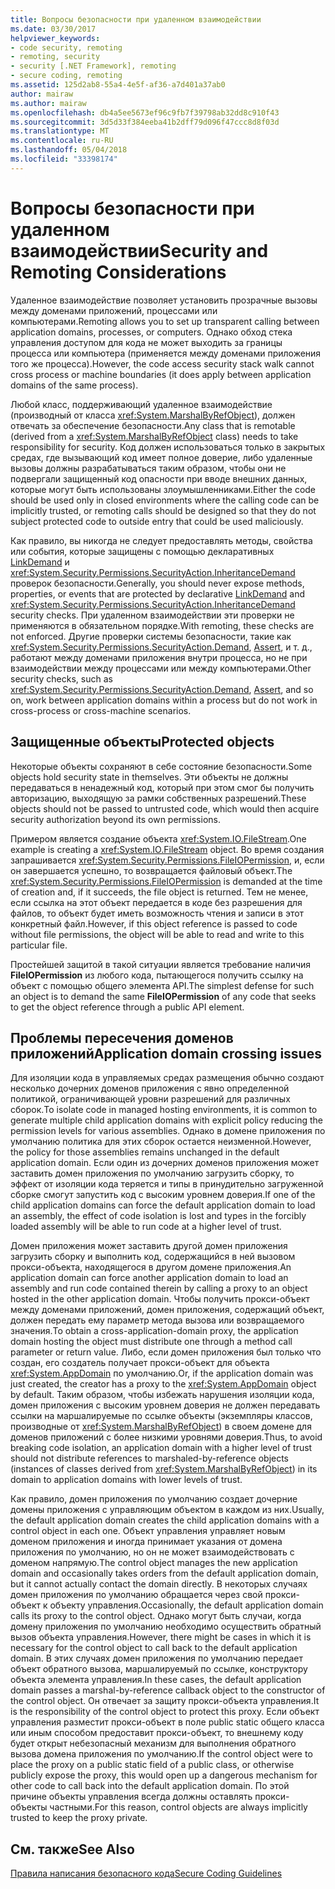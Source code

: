 ```yaml
---
title: Вопросы безопасности при удаленном взаимодействии
ms.date: 03/30/2017
helpviewer_keywords:
- code security, remoting
- remoting, security
- security [.NET Framework], remoting
- secure coding, remoting
ms.assetid: 125d2ab8-55a4-4e5f-af36-a7d401a37ab0
author: mairaw
ms.author: mairaw
ms.openlocfilehash: db4a5ee5673ef96c9fb7f39798ab32dd8c910f43
ms.sourcegitcommit: 3d5d33f384eeba41b2dff79d096f47ccc8d8f03d
ms.translationtype: MT
ms.contentlocale: ru-RU
ms.lasthandoff: 05/04/2018
ms.locfileid: "33398174"
---
```

# <a name="security-and-remoting-considerations"></a><span data-ttu-id="6eaae-102">Вопросы безопасности при удаленном взаимодействии</span><span class="sxs-lookup"><span data-stu-id="6eaae-102">Security and Remoting Considerations</span></span>
<span data-ttu-id="6eaae-103">Удаленное взаимодействие позволяет установить прозрачные вызовы между доменами приложений, процессами или компьютерами.</span><span class="sxs-lookup"><span data-stu-id="6eaae-103">Remoting allows you to set up transparent calling between application domains, processes, or computers.</span></span> <span data-ttu-id="6eaae-104">Однако обход стека управления доступом для кода не может выходить за границы процесса или компьютера (применяется между доменами приложения того же процесса).</span><span class="sxs-lookup"><span data-stu-id="6eaae-104">However, the code access security stack walk cannot cross process or machine boundaries (it does apply between application domains of the same process).</span></span>  
  
 <span data-ttu-id="6eaae-105">Любой класс, поддерживающий удаленное взаимодействие (производный от класса <xref:System.MarshalByRefObject>), должен отвечать за обеспечение безопасности.</span><span class="sxs-lookup"><span data-stu-id="6eaae-105">Any class that is remotable (derived from a <xref:System.MarshalByRefObject> class) needs to take responsibility for security.</span></span> <span data-ttu-id="6eaae-106">Код должен использоваться только в закрытых средах, где вызывающий код имеет полное доверие, либо удаленные вызовы должны разрабатываться таким образом, чтобы они не подвергали защищенный код опасности при вводе внешних данных, которые могут быть использованы злоумышленниками.</span><span class="sxs-lookup"><span data-stu-id="6eaae-106">Either the code should be used only in closed environments where the calling code can be implicitly trusted, or remoting calls should be designed so that they do not subject protected code to outside entry that could be used maliciously.</span></span>  
  
 <span data-ttu-id="6eaae-107">Как правило, вы никогда не следует предоставлять методы, свойства или события, которые защищены с помощью декларативных [LinkDemand](../../../docs/framework/misc/link-demands.md) и <xref:System.Security.Permissions.SecurityAction.InheritanceDemand> проверок безопасности.</span><span class="sxs-lookup"><span data-stu-id="6eaae-107">Generally, you should never expose methods, properties, or events that are protected by declarative [LinkDemand](../../../docs/framework/misc/link-demands.md) and <xref:System.Security.Permissions.SecurityAction.InheritanceDemand> security checks.</span></span> <span data-ttu-id="6eaae-108">При удаленном взаимодействии эти проверки не применяются в обязательном порядке.</span><span class="sxs-lookup"><span data-stu-id="6eaae-108">With remoting, these checks are not enforced.</span></span> <span data-ttu-id="6eaae-109">Другие проверки системы безопасности, такие как <xref:System.Security.Permissions.SecurityAction.Demand>, [Assert](../../../docs/framework/misc/using-the-assert-method.md), и т. д., работают между доменами приложения внутри процесса, но не при взаимодействии между процессами или между компьютерами.</span><span class="sxs-lookup"><span data-stu-id="6eaae-109">Other security checks, such as <xref:System.Security.Permissions.SecurityAction.Demand>, [Assert](../../../docs/framework/misc/using-the-assert-method.md), and so on, work between application domains within a process but do not work in cross-process or cross-machine scenarios.</span></span>  
  
## <a name="protected-objects"></a><span data-ttu-id="6eaae-110">Защищенные объекты</span><span class="sxs-lookup"><span data-stu-id="6eaae-110">Protected objects</span></span>  
 <span data-ttu-id="6eaae-111">Некоторые объекты сохраняют в себе состояние безопасности.</span><span class="sxs-lookup"><span data-stu-id="6eaae-111">Some objects hold security state in themselves.</span></span> <span data-ttu-id="6eaae-112">Эти объекты не должны передаваться в ненадежный код, который при этом смог бы получить авторизацию, выходящую за рамки собственных разрешений.</span><span class="sxs-lookup"><span data-stu-id="6eaae-112">These objects should not be passed to untrusted code, which would then acquire security authorization beyond its own permissions.</span></span>  
  
 <span data-ttu-id="6eaae-113">Примером является создание объекта <xref:System.IO.FileStream>.</span><span class="sxs-lookup"><span data-stu-id="6eaae-113">One example is creating a <xref:System.IO.FileStream> object.</span></span> <span data-ttu-id="6eaae-114">Во время создания запрашивается <xref:System.Security.Permissions.FileIOPermission>, и, если он завершается успешно, то возвращается файловый объект.</span><span class="sxs-lookup"><span data-stu-id="6eaae-114">The <xref:System.Security.Permissions.FileIOPermission> is demanded at the time of creation and, if it succeeds, the file object is returned.</span></span> <span data-ttu-id="6eaae-115">Тем не менее, если ссылка на этот объект передается в коде без разрешения для файлов, то объект будет иметь возможность чтения и записи в этот конкретный файл.</span><span class="sxs-lookup"><span data-stu-id="6eaae-115">However, if this object reference is passed to code without file permissions, the object will be able to read and write to this particular file.</span></span>  
  
 <span data-ttu-id="6eaae-116">Простейшей защитой в такой ситуации является требование наличия **FileIOPermission** из любого кода, пытающегося получить ссылку на объект с помощью общего элемента API.</span><span class="sxs-lookup"><span data-stu-id="6eaae-116">The simplest defense for such an object is to demand the same **FileIOPermission** of any code that seeks to get the object reference through a public API element.</span></span>  
  
## <a name="application-domain-crossing-issues"></a><span data-ttu-id="6eaae-117">Проблемы пересечения доменов приложений</span><span class="sxs-lookup"><span data-stu-id="6eaae-117">Application domain crossing issues</span></span>  
 <span data-ttu-id="6eaae-118">Для изоляции кода в управляемых средах размещения обычно создают несколько дочерних доменов приложения с явно определенной политикой, ограничивающей уровни разрешений для различных сборок.</span><span class="sxs-lookup"><span data-stu-id="6eaae-118">To isolate code in managed hosting environments, it is common to generate multiple child application domains with explicit policy reducing the permission levels for various assemblies.</span></span> <span data-ttu-id="6eaae-119">Однако в домене приложения по умолчанию политика для этих сборок остается неизменной.</span><span class="sxs-lookup"><span data-stu-id="6eaae-119">However, the policy for those assemblies remains unchanged in the default application domain.</span></span> <span data-ttu-id="6eaae-120">Если один из дочерних доменов приложения может заставить домен приложения по умолчанию загрузить сборку, то эффект от изоляции кода теряется и типы в принудительно загруженной сборке смогут запустить код с высоким уровнем доверия.</span><span class="sxs-lookup"><span data-stu-id="6eaae-120">If one of the child application domains can force the default application domain to load an assembly, the effect of code isolation is lost and types in the forcibly loaded assembly will be able to run code at a higher level of trust.</span></span>  
  
 <span data-ttu-id="6eaae-121">Домен приложения может заставить другой домен приложения загрузить сборку и выполнить код, содержащийся в ней вызовом прокси-объекта, находящегося в другом домене приложения.</span><span class="sxs-lookup"><span data-stu-id="6eaae-121">An application domain can force another application domain to load an assembly and run code contained therein by calling a proxy to an object hosted in the other application domain.</span></span> <span data-ttu-id="6eaae-122">Чтобы получить прокси-объект между доменами приложений, домен приложения, содержащий объект, должен передать ему параметр метода вызова или возвращаемого значения.</span><span class="sxs-lookup"><span data-stu-id="6eaae-122">To obtain a cross-application-domain proxy, the application domain hosting the object must distribute one through a method call parameter or return value.</span></span> <span data-ttu-id="6eaae-123">Либо, если домен приложения был только что создан, его создатель получает прокси-объект для объекта <xref:System.AppDomain> по умолчанию.</span><span class="sxs-lookup"><span data-stu-id="6eaae-123">Or, if the application domain was just created, the creator has a proxy to the <xref:System.AppDomain> object by default.</span></span> <span data-ttu-id="6eaae-124">Таким образом, чтобы избежать нарушения изоляции кода, домен приложения с высоким уровнем доверия не должен передавать ссылки на маршалируемые по ссылке объекты (экземпляры классов, производные от <xref:System.MarshalByRefObject>) в своем домене для доменов приложений с более низкими уровнями доверия.</span><span class="sxs-lookup"><span data-stu-id="6eaae-124">Thus, to avoid breaking code isolation, an application domain with a higher level of trust should not distribute references to marshaled-by-reference objects (instances of classes derived from <xref:System.MarshalByRefObject>) in its domain to application domains with lower levels of trust.</span></span>  
  
 <span data-ttu-id="6eaae-125">Как правило, домен приложения по умолчанию создает дочерние домены приложения с управляющим объектом в каждом из них.</span><span class="sxs-lookup"><span data-stu-id="6eaae-125">Usually, the default application domain creates the child application domains with a control object in each one.</span></span> <span data-ttu-id="6eaae-126">Объект управления управляет новым доменом приложения и иногда принимает указания от домена приложения по умолчанию, но он не может взаимодействовать с доменом напрямую.</span><span class="sxs-lookup"><span data-stu-id="6eaae-126">The control object manages the new application domain and occasionally takes orders from the default application domain, but it cannot actually contact the domain directly.</span></span> <span data-ttu-id="6eaae-127">В некоторых случаях домен приложения по умолчанию обращается через свой прокси-объект к объекту управления.</span><span class="sxs-lookup"><span data-stu-id="6eaae-127">Occasionally, the default application domain calls its proxy to the control object.</span></span> <span data-ttu-id="6eaae-128">Однако могут быть случаи, когда домену приложения по умолчанию необходимо осуществить обратный вызов объекта управления.</span><span class="sxs-lookup"><span data-stu-id="6eaae-128">However, there might be cases in which it is necessary for the control object to call back to the default application domain.</span></span> <span data-ttu-id="6eaae-129">В этих случаях домен приложения по умолчанию передает объект обратного вызова, маршалируемый по ссылке, конструктору объекта элемента управления.</span><span class="sxs-lookup"><span data-stu-id="6eaae-129">In these cases, the default application domain passes a marshal-by-reference callback object to the constructor of the control object.</span></span> <span data-ttu-id="6eaae-130">Он отвечает за защиту прокси-объекта управления.</span><span class="sxs-lookup"><span data-stu-id="6eaae-130">It is the responsibility of the control object to protect this proxy.</span></span> <span data-ttu-id="6eaae-131">Если объект управления разместит прокси-объект в поле public static общего класса или иным способом предоставит прокси-объект, то внешнему коду будет открыт небезопасный механизм для выполнения обратного вызова домена приложения по умолчанию.</span><span class="sxs-lookup"><span data-stu-id="6eaae-131">If the control object were to place the proxy on a public static field of a public class, or otherwise publicly expose the proxy, this would open up a dangerous mechanism for other code to call back into the default application domain.</span></span> <span data-ttu-id="6eaae-132">По этой причине объекты управления всегда должны оставлять прокси-объекты частными.</span><span class="sxs-lookup"><span data-stu-id="6eaae-132">For this reason, control objects are always implicitly trusted to keep the proxy private.</span></span>  
  
## <a name="see-also"></a><span data-ttu-id="6eaae-133">См. также</span><span class="sxs-lookup"><span data-stu-id="6eaae-133">See Also</span></span>  
 [<span data-ttu-id="6eaae-134">Правила написания безопасного кода</span><span class="sxs-lookup"><span data-stu-id="6eaae-134">Secure Coding Guidelines</span></span>](../../../docs/standard/security/secure-coding-guidelines.md)
